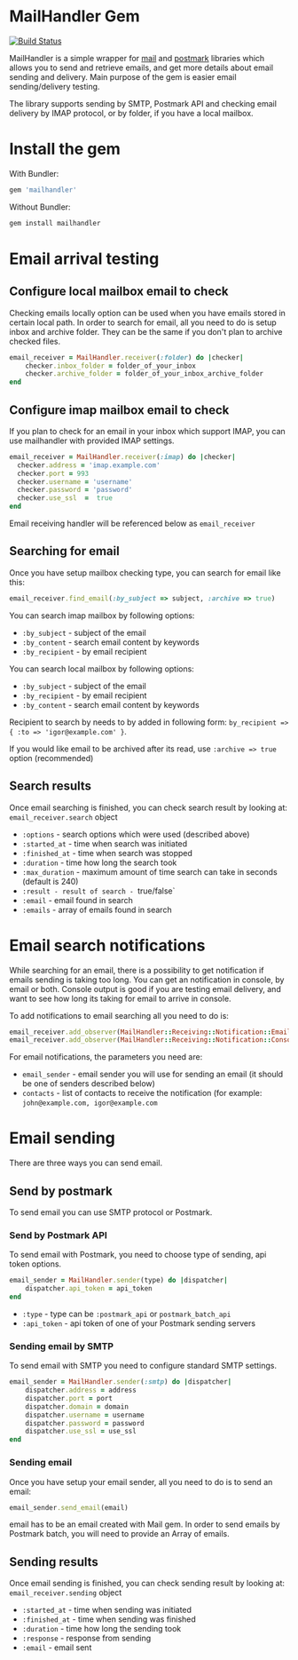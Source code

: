 # MailHandler Gem

[![Build Status](https://travis-ci.org/wildbit/mailhandler.svg?branch=master)](https://travis-ci.org/wildbit/mailhandler)

MailHandler is a simple wrapper for [mail](https://github.com/mikel/mail) and [postmark](https://github.com/wildbit/postmark-gem) libraries which allows you to send and retrieve emails, 
and get more details about email sending and delivery. Main purpose of the gem is easier email sending/delivery testing. 

The library supports sending by SMTP, Postmark API and checking email delivery by IMAP protocol, or by folder, if you have a local mailbox. 

# Install the gem

With Bundler:

``` ruby
gem 'mailhandler'
``` 

Without Bundler:

``` bash
gem install mailhandler
``` 

# Email arrival testing 

## Configure local mailbox email to check

Checking emails locally option can be used when you have emails stored in certain local path. In order to search for email, all you need to do is setup inbox and archive folder.
They can be the same if you don't plan to archive checked files.

``` ruby
email_receiver = MailHandler.receiver(:folder) do |checker|
    checker.inbox_folder = folder_of_your_inbox
    checker.archive_folder = folder_of_your_inbox_archive_folder
end
```  

## Configure imap mailbox email to check

If you plan to check for an email in your inbox which support IMAP, you can use mailhandler with provided IMAP settings. 
 
``` ruby
email_receiver = MailHandler.receiver(:imap) do |checker|
  checker.address = 'imap.example.com'
  checker.port = 993
  checker.username = 'username'
  checker.password = 'password'
  checker.use_ssl  =  true
end
``` 
Email receiving handler will be referenced below as `email_receiver`

## Searching for email

Once you have setup mailbox checking type, you can search for email like this:

``` ruby
email_receiver.find_email(:by_subject => subject, :archive => true)
``` 

You can search imap mailbox by following options:

* `:by_subject` - subject of the email
* `:by_content` - search email content by keywords
* `:by_recipient` - by email recipient

You can search local mailbox by following options:

* `:by_subject` - subject of the email   
* `:by_recipient` - by email recipient
* `:by_content` - search email content by keywords

Recipient to search by needs to by added in following form: `by_recipient => { :to => 'igor@example.com' }`.

If you would like email to be archived after its read, use `:archive => true` option (recommended)

## Search results

Once email searching is finished, you can check search result by looking at: `email_receiver.search` object

* `:options` - search options which were used (described above)
* `:started_at` - time when search was initiated
* `:finished_at` - time when search was stopped
* `:duration` - time how long the search took 
* `:max_duration` - maximum amount of time search can take in seconds (default is 240)
* `:result - result of search - `true/false`
* `:email` - email found in search 
* `:emails` - array of emails found in search

# Email search notifications

While searching for an email, there is a possibility to get notification if emails sending is taking too long. 
You can get an notification in console, by email or both. Console output is good if you are testing email delivery, and want to see how long its taking for email to arrive in console.

To add notifications to email searching all you need to do is:

``` ruby
email_receiver.add_observer(MailHandler::Receiving::Notification::Email.new(email_sender, contacts))
email_receiver.add_observer(MailHandler::Receiving::Notification::Console.new)
``` 

For email notifications, the parameters you need are:

* `email_sender` - email sender you will use for sending an email (it should be one of senders described below)
* `contacts` - list of contacts to receive the notification (for example: `john@example.com, igor@example.com`
 
# Email sending 

There are three ways you can send email. 
 
## Send by postmark

To send email you can use SMTP protocol or Postmark.

### Send by Postmark API 

To send email with Postmark, you need to choose type of sending, api token options.
 
``` ruby
email_sender = MailHandler.sender(type) do |dispatcher|
    dispatcher.api_token = api_token
end
```

* `:type` - type can be `:postmark_api` or `postmark_batch_api`
* `:api_token` - api token of one of your Postmark sending servers 
  
### Sending email by SMTP

To send email with SMTP you need to configure standard SMTP settings.

``` ruby
email_sender = MailHandler.sender(:smtp) do |dispatcher|
    dispatcher.address = address
    dispatcher.port = port
    dispatcher.domain = domain
    dispatcher.username = username
    dispatcher.password = password
    dispatcher.use_ssl = use_ssl
end
```
 
### Sending email
 
Once you have setup your email sender, all you need to do is to send an email:

``` ruby
email_sender.send_email(email)
```

email has to be an email created with Mail gem. In order to send emails by Postmark batch, you will need to provide an Array of emails.

## Sending results
 
Once email sending is finished, you can check sending result by looking at: `email_receiver.sending` object 

* `:started_at` - time when sending was initiated
* `:finished_at` - time when sending was finished
* `:duration` - time how long the sending took 
* `:response` - response from sending
* `:email` - email sent
 






